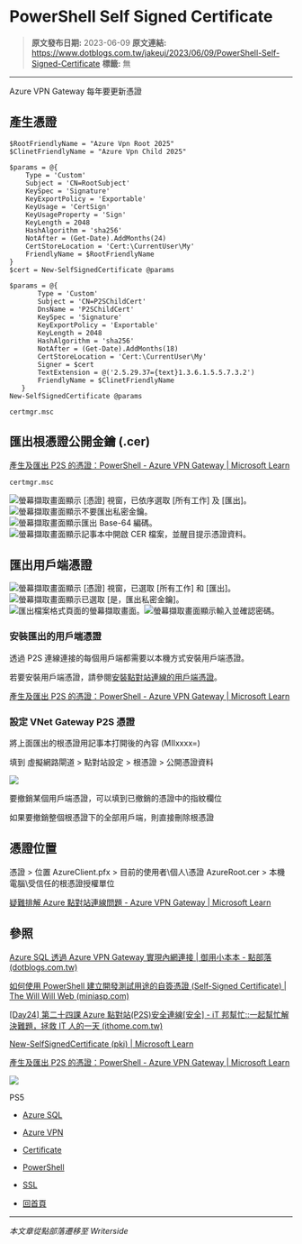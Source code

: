 # PowerShell Self Signed Certificate

> **原文發布日期:** 2023-06-09
> **原文連結:** https://www.dotblogs.com.tw/jakeuj/2023/06/09/PowerShell-Self-Signed-Certificate
> **標籤:** 無

---

Azure VPN Gateway 每年要更新憑證

## 產生憑證

```
$RootFriendlyName = "Azure Vpn Root 2025"
$ClinetFriendlyName = "Azure Vpn Child 2025"

$params = @{
    Type = 'Custom'
    Subject = 'CN=RootSubject'
    KeySpec = 'Signature'
    KeyExportPolicy = 'Exportable'
    KeyUsage = 'CertSign'
    KeyUsageProperty = 'Sign'
    KeyLength = 2048
    HashAlgorithm = 'sha256'
    NotAfter = (Get-Date).AddMonths(24)
    CertStoreLocation = 'Cert:\CurrentUser\My'
    FriendlyName = $RootFriendlyName
}
$cert = New-SelfSignedCertificate @params

$params = @{
       Type = 'Custom'
       Subject = 'CN=P2SChildCert'
       DnsName = 'P2SChildCert'
       KeySpec = 'Signature'
       KeyExportPolicy = 'Exportable'
       KeyLength = 2048
       HashAlgorithm = 'sha256'
       NotAfter = (Get-Date).AddMonths(18)
       CertStoreLocation = 'Cert:\CurrentUser\My'
       Signer = $cert
       TextExtension = @('2.5.29.37={text}1.3.6.1.5.5.7.3.2')
       FriendlyName = $ClinetFriendlyName
   }
New-SelfSignedCertificate @params

certmgr.msc
```

## 匯出根憑證公開金鑰 (.cer)

[產生及匯出 P2S 的憑證：PowerShell - Azure VPN Gateway | Microsoft Learn](https://learn.microsoft.com/zh-tw/azure/vpn-gateway/vpn-gateway-certificates-point-to-site#cer)

```
certmgr.msc
```

![螢幕擷取畫面顯示 [憑證] 視窗，已依序選取 [所有工作] 及 [匯出]。](https://learn.microsoft.com/zh-tw/azure/includes/media/vpn-gateway-certificates-export-public-key-include/export.png#lightbox)![螢幕擷取畫面顯示不要匯出私密金鑰。](https://learn.microsoft.com/zh-tw/azure/includes/media/vpn-gateway-certificates-export-public-key-include/not-private-key.png#lightbox)![螢幕擷取畫面顯示匯出 Base-64 編碼。](https://learn.microsoft.com/zh-tw/azure/includes/media/vpn-gateway-certificates-export-public-key-include/base-64.png#lightbox)![螢幕擷取畫面顯示記事本中開啟 CER 檔案，並醒目提示憑證資料。](https://learn.microsoft.com/zh-tw/azure/includes/media/vpn-gateway-certificates-export-public-key-include/notepad-file.png)

## 匯出用戶端憑證

![螢幕擷取畫面顯示 [憑證] 視窗，已選取 [所有工作] 和 [匯出]。](https://learn.microsoft.com/zh-tw/azure/includes/media/vpn-gateway-certificates-export-client-cert-include/export-certificate.png#lightbox)![螢幕擷取畫面顯示已選取 [是，匯出私密金鑰]。](https://learn.microsoft.com/zh-tw/azure/includes/media/vpn-gateway-certificates-export-client-cert-include/yes-export.png#lightbox)![匯出檔案格式頁面的螢幕擷取畫面。](https://learn.microsoft.com/zh-tw/azure/includes/media/vpn-gateway-certificates-export-client-cert-include/personal-information-exchange.png#lightbox)![螢幕擷取畫面顯示輸入並確認密碼。](https://learn.microsoft.com/zh-tw/azure/includes/media/vpn-gateway-certificates-export-client-cert-include/password.png#lightbox)

### 安裝匯出的用戶端憑證

透過 P2S 連線連接的每個用戶端都需要以本機方式安裝用戶端憑證。

若要安裝用戶端憑證，請參閱[安裝點對站連線的用戶端憑證](https://learn.microsoft.com/zh-tw/azure/vpn-gateway/point-to-site-how-to-vpn-client-install-azure-cert)。

[產生及匯出 P2S 的憑證：PowerShell - Azure VPN Gateway | Microsoft Learn](https://learn.microsoft.com/zh-tw/azure/vpn-gateway/vpn-gateway-certificates-point-to-site#install)

### 設定 VNet Gateway P2S 憑證

將上面匯出的根憑證用記事本打開後的內容 (MIIxxxx=)

填到 虛擬網路閘道 > 點對站設定 > 根憑證 > 公開憑證資料

![](https://dotblogsfile.blob.core.windows.net/user/小小朱/983bb28a-2500-432b-88b9-02fff9a68f46/1686736782.png.png)

要撤銷某個用戶端憑證，可以填到已撤銷的憑證中的指紋欄位

如果要撤銷整個根憑證下的全部用戶端，則直接刪除根憑證

## 憑證位置

憑證 > 位置
AzureClient.pfx > 目前的使用者\個人\憑證
AzureRoot.cer > 本機電腦\受信任的根憑證授權單位

[疑難排解 Azure 點對站連線問題 - Azure VPN Gateway | Microsoft Learn](https://learn.microsoft.com/zh-tw/azure/vpn-gateway/vpn-gateway-troubleshoot-vpn-point-to-site-connection-problems#solution)

## 參照

[Azure SQL 透過 Azure VPN Gateway 實現內網連接 | 御用小本本 - 點部落 (dotblogs.com.tw)](https://dotblogs.com.tw/jakeuj/2021/08/13/AzureSqlVpnGetway)

[如何使用 PowerShell 建立開發測試用途的自簽憑證 (Self-Signed Certificate) | The Will Will Web (miniasp.com)](https://blog.miniasp.com/post/2018/04/24/Using-PowerShell-to-build-Self-Signed-Certificate)

[[Day24] 第二十四課 Azure 點對站(P2S)安全連線[安全] - iT 邦幫忙::一起幫忙解決難題，拯救 IT 人的一天 (ithome.com.tw)](https://ithelp.ithome.com.tw/articles/10251275)

[New-SelfSignedCertificate (pki) | Microsoft Learn](https://learn.microsoft.com/en-us/powershell/module/pki/new-selfsignedcertificate?view=windowsserver2022-ps)

[產生及匯出 P2S 的憑證：PowerShell - Azure VPN Gateway | Microsoft Learn](https://learn.microsoft.com/zh-tw/azure/vpn-gateway/vpn-gateway-certificates-point-to-site#ex2)

![](https://card.psnprofiles.com/1/jakeuj.png)

PS5

* [Azure SQL](/jakeuj/Tags?qq=Azure%20SQL)
* [Azure VPN](/jakeuj/Tags?qq=Azure%20VPN)
* [Certificate](/jakeuj/Tags?qq=Certificate)
* [PowerShell](/jakeuj/Tags?qq=PowerShell)
* [SSL](/jakeuj/Tags?qq=SSL)

* [回首頁](/jakeuj)

---

*本文章從點部落遷移至 Writerside*
